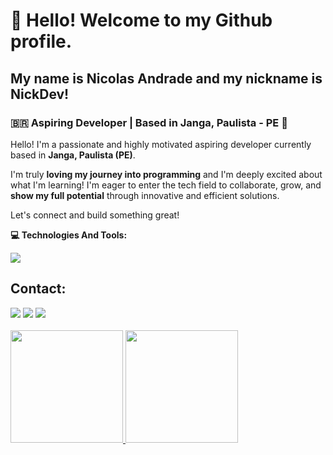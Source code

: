 # 👋 Hello! Welcome to my Github profile.
## My name is Nicolas Andrade and my nickname is NickDev!
### 🇧🇷 Aspiring Developer | Based in Janga, Paulista - PE 📍

Hello! I'm a passionate and highly motivated aspiring developer currently based in **Janga, Paulista (PE)**.

I'm truly **loving my journey into programming** and I'm deeply excited about what I'm learning! I'm eager to enter the tech field to collaborate, grow, and **show my full potential** through innovative and efficient solutions.

Let's connect and build something great!

**💻 Technologies And Tools:**
<br>

<p align="left">
  <img src="https://skillicons.dev/icons?i=html,css,js,git,vscode,java,linux,android&theme=dark" />
</p>

## Contact:
<div>
<a href="https://instagram.com/nicolasnab" target="_blank"><img loading="lazy" src="https://img.shields.io/badge/-Instagram-%23E4405F?style=for-the-badge&logo=instagram&logoColor=white" target="_blank"></a>
<a href = "nicolas.secad@gmail.com"><img loading="lazy" src="https://img.shields.io/badge/Gmail-D14836?style=for-the-badge&logo=gmail&logoColor=white" target="_blank"></a>
<a href="https://www.linkedin.com/in/Nicolas Andrade" target="_blank"><img loading="lazy" src="https://img.shields.io/badge/-LinkedIn-%230077B5?style=for-the-badge&logo=linkedin&logoColor=white" target="_blank"></a>   
</div>
<br>
<div>
<a href="https://github.com/Devnickdev">
<img loading="lazy" height="180em" src="https://github-readme-stats.vercel.app/api/top-langs/?username=Devnickdev&layout=compact&langs_count=7&theme=dracula"/>
<img loading="lazy" height="180em" src="https://github-readme-stats.vercel.app/api?username=Devnickdev&show_icons=true&theme=dracula&include_all_commits=true&count_private=true"/>
</div>
